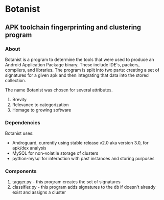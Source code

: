 # Botanist 
## APK toolchain fingerprinting and clustering program

### About

Botanist is a program to determine the tools that were used to produce an Android Application Package binary. These include IDE's, packers, compilers, and libraries. The program is split into two parts: creating a set of signatures for a given apk and then integrating that data into the stored collection. 

The name Botanist was chosen for several attributes.

1. Brevity
2. Relevance to categorization
3. Homage to growing software 

### Dependencies

Botanist uses:

* Androguard, currently using stable release v2.0 aka version 3.0, for apk/dex analysis
* MySQL for non-volatile storage of clusters
* python-mysql for interaction with past instances and storing purposes


### Components

1. tagger.py - this program creates the set of signatures
2. classifier.py - this program adds signatures to the db if doesn't already
   exist and assigns a cluster
